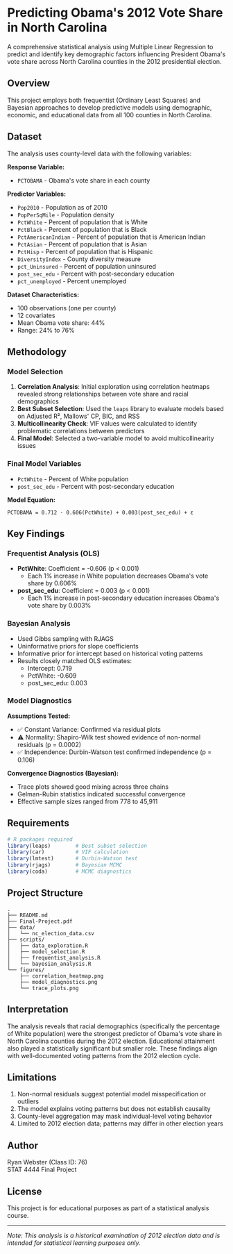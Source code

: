 # Predicting Obama's 2012 Vote Share in North Carolina

A comprehensive statistical analysis using Multiple Linear Regression to predict and identify key demographic factors influencing President Obama's vote share across North Carolina counties in the 2012 presidential election.

## Overview

This project employs both frequentist (Ordinary Least Squares) and Bayesian approaches to develop predictive models using demographic, economic, and educational data from all 100 counties in North Carolina.

## Dataset

The analysis uses county-level data with the following variables:

**Response Variable:**
- `PCTOBAMA` - Obama's vote share in each county

**Predictor Variables:**
- `Pop2010` - Population as of 2010
- `PopPerSqMile` - Population density
- `PctWhite` - Percent of population that is White
- `PctBlack` - Percent of population that is Black
- `PctAmericanIndian` - Percent of population that is American Indian
- `PctAsian` - Percent of population that is Asian
- `PctHisp` - Percent of population that is Hispanic
- `DiversityIndex` - County diversity measure
- `pct_Uninsured` - Percent of population uninsured
- `post_sec_edu` - Percent with post-secondary education
- `pct_unemployed` - Percent unemployed

**Dataset Characteristics:**
- 100 observations (one per county)
- 12 covariates
- Mean Obama vote share: 44%
- Range: 24% to 76%

## Methodology

### Model Selection

1. **Correlation Analysis**: Initial exploration using correlation heatmaps revealed strong relationships between vote share and racial demographics
2. **Best Subset Selection**: Used the `leaps` library to evaluate models based on Adjusted R², Mallows' CP, BIC, and RSS
3. **Multicollinearity Check**: VIF values were calculated to identify problematic correlations between predictors
4. **Final Model**: Selected a two-variable model to avoid multicollinearity issues

### Final Model Variables

- `PctWhite` - Percent of White population
- `post_sec_edu` - Percent with post-secondary education

**Model Equation:**
```
PCTOBAMA = 0.712 - 0.606(PctWhite) + 0.003(post_sec_edu) + ε
```

## Key Findings

### Frequentist Analysis (OLS)
- **PctWhite**: Coefficient = -0.606 (p < 0.001)
  - Each 1% increase in White population decreases Obama's vote share by 0.606%
- **post_sec_edu**: Coefficient = 0.003 (p < 0.001)
  - Each 1% increase in post-secondary education increases Obama's vote share by 0.003%

### Bayesian Analysis
- Used Gibbs sampling with RJAGS
- Uninformative priors for slope coefficients
- Informative prior for intercept based on historical voting patterns
- Results closely matched OLS estimates:
  - Intercept: 0.719
  - PctWhite: -0.609
  - post_sec_edu: 0.003

### Model Diagnostics

**Assumptions Tested:**
- ✅ Constant Variance: Confirmed via residual plots
- ⚠️ Normality: Shapiro-Wilk test showed evidence of non-normal residuals (p = 0.0002)
- ✅ Independence: Durbin-Watson test confirmed independence (p = 0.106)

**Convergence Diagnostics (Bayesian):**
- Trace plots showed good mixing across three chains
- Gelman-Rubin statistics indicated successful convergence
- Effective sample sizes ranged from 778 to 45,911

## Requirements

```r
# R packages required
library(leaps)        # Best subset selection
library(car)          # VIF calculation
library(lmtest)       # Durbin-Watson test
library(rjags)        # Bayesian MCMC
library(coda)         # MCMC diagnostics
```

## Project Structure

```
.
├── README.md
├── Final-Project.pdf
├── data/
│   └── nc_election_data.csv
├── scripts/
│   ├── data_exploration.R
│   ├── model_selection.R
│   ├── frequentist_analysis.R
│   └── bayesian_analysis.R
└── figures/
    ├── correlation_heatmap.png
    ├── model_diagnostics.png
    └── trace_plots.png
```

## Interpretation

The analysis reveals that racial demographics (specifically the percentage of White population) were the strongest predictor of Obama's vote share in North Carolina counties during the 2012 election. Educational attainment also played a statistically significant but smaller role. These findings align with well-documented voting patterns from the 2012 election cycle.

## Limitations

1. Non-normal residuals suggest potential model misspecification or outliers
2. The model explains voting patterns but does not establish causality
3. County-level aggregation may mask individual-level voting behavior
4. Limited to 2012 election data; patterns may differ in other election years

## Author

Ryan Webster (Class ID: 76)  
STAT 4444 Final Project

## License

This project is for educational purposes as part of a statistical analysis course.

---

*Note: This analysis is a historical examination of 2012 election data and is intended for statistical learning purposes only.*
